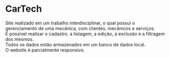 # CarTech
Site realizado em um trabalho interdisciplinar, o qual possui o gerenciamento de uma mecânica, com clientes, mecânicos e serviços. <br>
É possível realizar o cadastro, a listagem, a edição, a exclusão e a filtragem dos mesmos. <br>
Todos os dados estão armazenados em um banco de dados local. <br>
O website é parcialmente responsivo.
